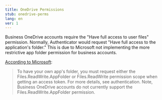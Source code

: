 ```yaml
---
title: OneDrive Permissions
stub: onedrive-perms
lang: en
ver: 1
---
```


Business OneDrive accounts require the "Have full access to user files" permission. Normally, Authenticator would request "Have full access to the application's folder." This is due to Microsoft not implementing the more restrictive app folder permission for business accounts.

[According to Microsoft](https://docs.microsoft.com/en-us/onedrive/developer/rest-api/concepts/special-folders-appfolder?view=odsp-graph-online#getting-authorization-from-the-user):

> To have your own app's folder, you must request either the Files.ReadWrite.AppFolder or Files.ReadWrite permission scope when getting an access token. For more details, see authentication. Note, Business OneDrive accounts do not currently support the Files.ReadWrite.AppFolder permission.